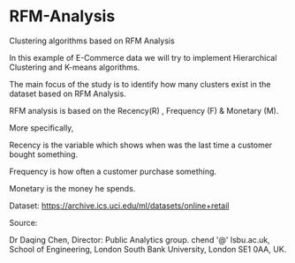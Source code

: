 # RFM-Analysis
Clustering algorithms based on RFM Analysis

In this example of E-Commerce data we will try to implement Hierarchical Clustering and K-means algorithms.

The main focus of the study is to identify how many clusters exist in the dataset based on RFM Analysis.

RFM analysis is based on the Recency(R) , Frequency (F) & Monetary (M).

More specifically,

Recency is the variable which shows when was the last time a customer bought something.

Frequency is how often a customer purchase something.

Monetary is the money he spends.






Dataset: https://archive.ics.uci.edu/ml/datasets/online+retail

Source:

Dr Daqing Chen, Director: Public Analytics group. chend '@' lsbu.ac.uk, School of Engineering, London South Bank University, London SE1 0AA, UK.
